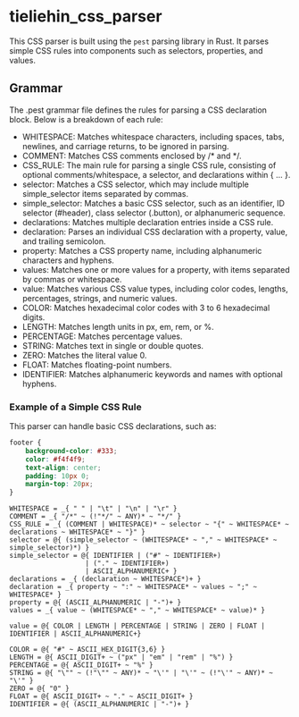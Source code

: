 # tieliehin_css_parser

This CSS parser is built using the `pest` parsing library in Rust. It parses simple CSS rules into components such as selectors, properties, and values.

## Grammar

The .pest grammar file defines the rules for parsing a CSS declaration block. Below is a breakdown of each rule:

- WHITESPACE: Matches whitespace characters, including spaces, tabs, newlines, and carriage returns, to be ignored in parsing.
- COMMENT: Matches CSS comments enclosed by /* and */.
- CSS_RULE: The main rule for parsing a single CSS rule, consisting of optional comments/whitespace, a selector, and declarations within { ... }.
- selector: Matches a CSS selector, which may include multiple simple_selector items separated by commas.
- simple_selector: Matches a basic CSS selector, such as an identifier, ID selector (#header), class selector (.button), or alphanumeric sequence.
- declarations: Matches multiple declaration entries inside a CSS rule.
- declaration: Parses an individual CSS declaration with a property, value, and trailing semicolon.
- property: Matches a CSS property name, including alphanumeric characters and hyphens.
- values: Matches one or more values for a property, with items separated by commas or whitespace.
- value: Matches various CSS value types, including color codes, lengths, percentages, strings, and numeric values.
- COLOR: Matches hexadecimal color codes with 3 to 6 hexadecimal digits.
- LENGTH: Matches length units in px, em, rem, or %.
- PERCENTAGE: Matches percentage values.
- STRING: Matches text in single or double quotes.
- ZERO: Matches the literal value 0.
- FLOAT: Matches floating-point numbers.
- IDENTIFIER: Matches alphanumeric keywords and names with optional hyphens.

### Example of a Simple CSS Rule

This parser can handle basic CSS declarations, such as:

```css
footer {
    background-color: #333;
    color: #f4f4f9;
    text-align: center;
    padding: 10px 0;
    margin-top: 20px;
}
```

```pest
WHITESPACE = _{ " " | "\t" | "\n" | "\r" }
COMMENT = _{ "/*" ~ (!"*/" ~ ANY)* ~ "*/" }
CSS_RULE = _{ (COMMENT | WHITESPACE)* ~ selector ~ "{" ~ WHITESPACE* ~ declarations ~ WHITESPACE* ~ "}" }
selector = @{ (simple_selector ~ (WHITESPACE* ~ "," ~ WHITESPACE* ~ simple_selector)*) }
simple_selector = @{ IDENTIFIER | ("#" ~ IDENTIFIER+)
                   | ("." ~ IDENTIFIER+)
                   | ASCII_ALPHANUMERIC+ }
declarations = _{ (declaration ~ WHITESPACE*)+ }
declaration = _{ property ~ ":" ~ WHITESPACE* ~ values ~ ";" ~ WHITESPACE* }
property = @{ (ASCII_ALPHANUMERIC | "-")+ }  
values = _{ value ~ (WHITESPACE* ~ "," ~ WHITESPACE* ~ value)* }

value = @{ COLOR | LENGTH | PERCENTAGE | STRING | ZERO | FLOAT |  IDENTIFIER | ASCII_ALPHANUMERIC+}

COLOR = @{ "#" ~ ASCII_HEX_DIGIT{3,6} }
LENGTH = @{ ASCII_DIGIT+ ~ ("px" | "em" | "rem" | "%") }
PERCENTAGE = @{ ASCII_DIGIT+ ~ "%" }
STRING = @{ "\"" ~ (!"\"" ~ ANY)* ~ "\'" | "\'" ~ (!"\'" ~ ANY)* ~ "\'" }
ZERO = @{ "0" }
FLOAT = @{ ASCII_DIGIT+ ~ "." ~ ASCII_DIGIT+ } 
IDENTIFIER = @{ (ASCII_ALPHANUMERIC | "-")+ }
